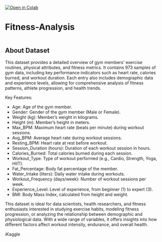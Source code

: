 [![Open in Colab](https://colab.research.google.com/assets/colab-badge.svg)](https://colab.research.google.com/drive/1F3DzGAGSKB_l0M3VptYT58EHH6yyQzzD#scrollTo=JYCgqzWqh3s_)

# Fitness-Analysis

![]()

## About Dataset
This dataset provides a detailed overview of gym members' exercise routines, physical attributes, and fitness metrics. It contains 973 samples of gym data, including key performance indicators such as heart rate, calories burned, and workout duration. Each entry also includes demographic data and experience levels, allowing for comprehensive analysis of fitness patterns, athlete progression, and health trends.

Key Features:

  * Age: Age of the gym member.
  * Gender: Gender of the gym member (Male or Female).
  * Weight (kg): Member’s weight in kilograms.
  * Height (m): Member’s height in meters.
  * Max_BPM: Maximum heart rate (beats per minute) during workout sessions.
  * Avg_BPM: Average heart rate during workout sessions.
  * Resting_BPM: Heart rate at rest before workout.
  * Session_Duration (hours): Duration of each workout session in hours.
  * Calories_Burned: Total calories burned during each session.
  * Workout_Type: Type of workout performed (e.g., Cardio, Strength, Yoga, HIIT).
  * Fat_Percentage: Body fat percentage of the member.
  * Water_Intake (liters): Daily water intake during workouts.
  * Workout_Frequency (days/week): Number of workout sessions per week.
  * Experience_Level: Level of experience, from beginner (1) to expert (3).
  * BMI: Body Mass Index, calculated from height and weight.

This dataset is ideal for data scientists, health researchers, and fitness enthusiasts interested in studying exercise habits, modeling fitness progression, or analyzing the relationship between demographic and physiological data. With a wide range of variables, it offers insights into how different factors affect workout intensity, endurance, and overall health.

ℹ️Kaggle
